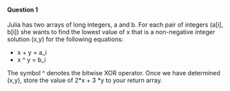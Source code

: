 #### Question 1

Julia has two arrays of long integers, a and b. For each pair of integers (a[i], b[i]) she wants to find the lowest value of x that is a non-negative integer solution (x,y) for the following equations:

- x + y = a_i
- x ^ y = b_i

The symbol ^ denotes the bitwise XOR operator. Once we have determined (x,y), store the value of 2*x + 3 *y to your return array. 